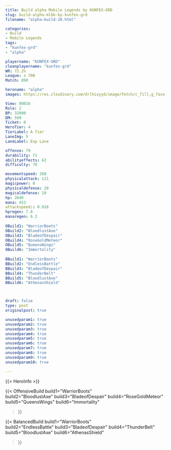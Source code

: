 ```yaml
---
title: Build alpha Mobile Legends by KUNFEX-GRD
slug: build-alpha-mlbb-by-kunfex-grd
filename: "alpha-build-28.html"

categories: 
- Build 
- Mobile Legends
tags: 
- "kunfex-grd"
- "alpha"

playername: "KUNFEX-GRD"
cleanplayername: "kunfex-grd"
WR: 72.2%
League: x 700
Match: 890 

heroname: "alpha"
images: https://res.cloudinary.com/drlhixyyd/image/fetch/c_fill,g_face,f_auto/https://cdn2-build.mobagenie.my.id/p/images/banner/full/alpha.jpg

View: 80016 
Role: 2 
BP: 32000
DM: 599 
Ticket: 0 
HeroTier: 4 
TierLabel: A Tier 
LaneImg: 5
LaneLabel: Exp Lane

offense: 79 
durability: 71 
abilityeffects: 62 
difficulty: 70 

movementspeed: 260
physicalattack: 121
magicpower: 0
physicaldefense: 20
magicaldefense: 10
hp: 2646
mana: 453
attackspeed:: 0.916
hpregen: 7.8
manaregen: 6.2
 
OBuild1: "WarriorBoots"  
OBuild2: "BloodlustAxe" 
OBuild3: "BladeofDespair" 
OBuild4: "RoseGoldMeteor" 
OBuild5: "QueensWings" 
OBuild6: "Immortality" 
 
BBuild1: "WarriorBoots"  
BBuild2: "EndlessBattle" 
BBuild3: "BladeofDespair" 
BBuild4: "ThunderBelt" 
BBuild5: "BloodlustAxe" 
BBuild6: "AthenasShield"



draft: false
type: post
originalpost: true

unusedparam1: true
unusedparam2: true
unusedparam3: true
unusedparam4: true
unusedparam5: true
unusedparam6: true
unusedparam7: true
unusedparam8: true
unusedparam9: true
unusedparam10: true

---
```


{{< HeroInfo >}} 

{{< OffensiveBuild 
build1="WarriorBoots"  
build2="BloodlustAxe" 
build3="BladeofDespair" 
build4="RoseGoldMeteor" 
build5="QueensWings" 
build6="Immortality" 
 >}} 

{{< BalancedBuild 
build1="WarriorBoots"  
build2="EndlessBattle" 
build3="BladeofDespair" 
build4="ThunderBelt" 
build5="BloodlustAxe" 
build6="AthenasShield" 
 >}}

